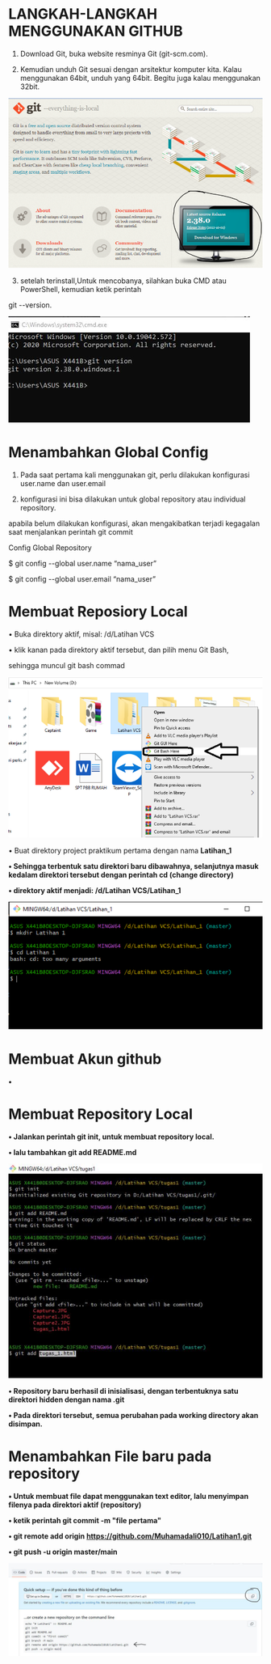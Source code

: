 # LANGKAH-LANGKAH MENGGUNAKAN GITHUB
1. Download Git, buka website resminya Git (git-scm.com).

2. Kemudian unduh Git sesuai dengan arsitektur komputer kita. Kalau menggunakan 64bit, unduh yang 64bit. Begitu juga kalau menggunakan 32bit.

![image](SC/Capture.PNG)

3. setelah terinstall,Untuk mencobanya, silahkan buka CMD atau PowerShell, kemudian ketik perintah

  git --version.

![image](SC/1.png)

# Menambahkan Global Config

1. Pada saat pertama kali menggunakan git, perlu dilakukan konfigurasi user.name dan user.email

2. konfigurasi ini bisa dilakukan untuk global repository atau individual repository.

  apabila belum dilakukan konfigurasi, akan mengakibatkan terjadi kegagalan saat menjalankan perintah git commit
    

  Config Global Repository

$ git config --global user.name “nama_user”

$ git config --global user.email “nama_user”


# Membuat Reposiory Local

• Buka direktory aktif, misal: /d/Latihan VCS

• klik kanan pada direktory aktif tersebut, dan pilih menu Git Bash,

  sehingga muncul git bash commad

  ![image](SC/Capture2.png)

• Buat direktory project praktikum pertama dengan nama <strong>Latihan_1

• Sehingga terbentuk satu direktori baru dibawahnya, selanjutnya masuk kedalam direktori tersebut dengan perintah <strong>cd</strong>
  (change directory)

• direktory aktif menjadi: /d/Latihan VCS/Latihan_1

![image](SC/2.png)

# Membuat Akun github

• 

# Membuat Repository Local

• Jalankan perintah git init, untuk membuat repository local.

• lalu tambahkan git add README.md

![image](SC/3.png)

• Repository baru berhasil di inisialisasi, dengan terbentuknya satu direktori hidden dengan nama .git

• Pada direktori tersebut, semua perubahan pada working directory akan disimpan.

# Menambahkan File baru pada repository

• Untuk membuat file dapat menggunakan text editor, lalu menyimpan filenya pada direktori aktif (repository)

• ketik perintah git commit -m "file pertama"

• git remote add origin https://github.com/Muhamadali010/Latihan1.git

• git push -u origin master/main

![image](SC/4.png)
